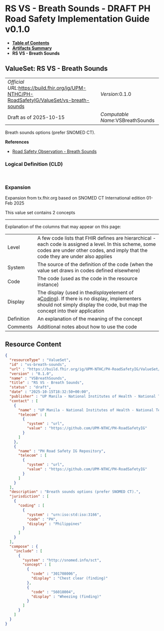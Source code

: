 # RS VS - Breath Sounds - DRAFT PH Road Safety Implementation Guide v0.1.0

* [**Table of Contents**](toc.md)
* [**Artifacts Summary**](artifacts.md)
* **RS VS - Breath Sounds**

## ValueSet: RS VS - Breath Sounds 

| | |
| :--- | :--- |
| *Official URL*:https://build.fhir.org/ig/UPM-NTHC/PH-RoadSafetyIG/ValueSet/vs-breath-sounds | *Version*:0.1.0 |
| Draft as of 2025-10-15 | *Computable Name*:VSBreathSounds |

 
Breath sounds options (prefer SNOMED CT). 

 **References** 

* [Road Safety Observation - Breath Sounds](StructureDefinition-rs-observation-breath-sounds.md)

### Logical Definition (CLD)

 

### Expansion

Expansion from tx.fhir.org based on SNOMED CT International edition 01-Feb 2025

This value set contains 2 concepts

-------

 Explanation of the columns that may appear on this page: 

| | |
| :--- | :--- |
| Level | A few code lists that FHIR defines are hierarchical - each code is assigned a level. In this scheme, some codes are under other codes, and imply that the code they are under also applies |
| System | The source of the definition of the code (when the value set draws in codes defined elsewhere) |
| Code | The code (used as the code in the resource instance) |
| Display | The display (used in the*display*element of a[Coding](http://hl7.org/fhir/R4/datatypes.html#Coding)). If there is no display, implementers should not simply display the code, but map the concept into their application |
| Definition | An explanation of the meaning of the concept |
| Comments | Additional notes about how to use the code |



## Resource Content

```json
{
  "resourceType" : "ValueSet",
  "id" : "vs-breath-sounds",
  "url" : "https://build.fhir.org/ig/UPM-NTHC/PH-RoadSafetyIG/ValueSet/vs-breath-sounds",
  "version" : "0.1.0",
  "name" : "VSBreathSounds",
  "title" : "RS VS - Breath Sounds",
  "status" : "draft",
  "date" : "2025-10-15T18:32:50+00:00",
  "publisher" : "UP Manila - National Institutes of Health - National Telehealth Center",
  "contact" : [
    {
      "name" : "UP Manila - National Institutes of Health - National Telehealth Center",
      "telecom" : [
        {
          "system" : "url",
          "value" : "https://github.com/UPM-NTHC/PH-RoadSafetyIG"
        }
      ]
    },
    {
      "name" : "PH Road Safety IG Repository",
      "telecom" : [
        {
          "system" : "url",
          "value" : "https://github.com/UPM-NTHC/PH-RoadSafetyIG"
        }
      ]
    }
  ],
  "description" : "Breath sounds options (prefer SNOMED CT).",
  "jurisdiction" : [
    {
      "coding" : [
        {
          "system" : "urn:iso:std:iso:3166",
          "code" : "PH",
          "display" : "Philippines"
        }
      ]
    }
  ],
  "compose" : {
    "include" : [
      {
        "system" : "http://snomed.info/sct",
        "concept" : [
          {
            "code" : "301708006",
            "display" : "Chest clear (finding)"
          },
          {
            "code" : "56018004",
            "display" : "Wheezing (finding)"
          }
        ]
      }
    ]
  }
}

```
